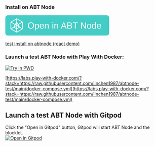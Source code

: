 ### Install on ABT Node

[![Install on my ABT Node Gitpod](https://raw.githubusercontent.com/linchen1987/abtnode-test/main/assets/install_on_abtnode.svg)](https://gitpod.io/#https://github.com/linchen1987/abtnode-test)

[test install on abtnode (react demo)](https://install.arcblock.io/?action=blocklet-install&meta_url=https%3A%2F%2Fgithub.com%2Flinchen1987%2Ftest%2Freleases%2Fdownload%2Ftest2%2Fblocklet.json)


### Launch a test ABT Node with Play With Docker:

[![Try in PWD](https://raw.githubusercontent.com/play-with-docker/stacks/master/assets/images/button.png)](https://labs.play-with-docker.com/?stack=https://raw.githubusercontent.com/linchen1987/abtnode-test/main/docker-compose.yml)

[https://labs.play-with-docker.com/?stack=https://raw.githubusercontent.com/linchen1987/abtnode-test/main/docker-compose.yml](https://labs.play-with-docker.com/?stack=https://raw.githubusercontent.com/linchen1987/abtnode-test/main/docker-compose.yml)

## Launch a test ABT Node with Gitpod

Click the "Open in Gitpod" button, Gitpod will start ABT Node and the blocklet.<br>[![Open in Gitpod](https://gitpod.io/button/open-in-gitpod.svg)](https://gitpod.io/#https://github.com/linchen1987/abtnode-test)

